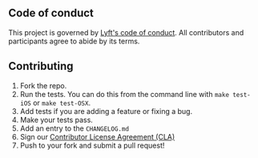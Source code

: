 ## Code of conduct

This project is governed by [Lyft's code of
conduct](https://github.com/lyft/code-of-conduct).
All contributors and participants agree to abide by its terms.

## Contributing

1. Fork the repo.
1. Run the tests. You can do this from the command line with `make
   test-iOS` or `make test-OSX`.
1. Add tests if you are adding a feature or fixing a bug.
1. Make your tests pass.
1. Add an entry to the `CHANGELOG.md`
1. Sign our [Contributor License Agreement (CLA)](https://oss.lyft.com/cla)
1. Push to your fork and submit a pull request!

